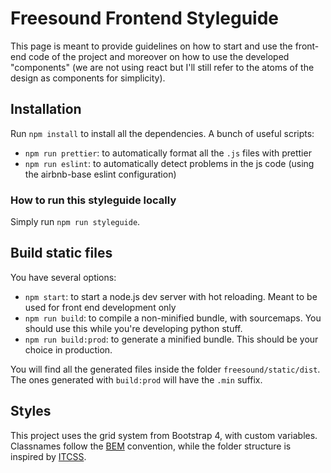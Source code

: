 # Freesound Frontend Styleguide

This page is meant to provide guidelines on how to start and use the front-end code of the project
and moreover on how to use the developed "components" (we are not using react but I'll still refer
to the atoms of the design as components for simplicity).

## Installation

Run `npm install` to install all the dependencies. A bunch of useful scripts:

* `npm run prettier`: to automatically format all the `.js` files with prettier
* `npm run eslint`: to automatically detect problems in the js code (using the airbnb-base eslint
  configuration)

### How to run this styleguide locally

Simply run `npm run styleguide`.

## Build static files

You have several options:

* `npm start`: to start a node.js dev server with hot reloading. Meant to be used for front end
  development only
* `npm run build`: to compile a non-minified bundle, with sourcemaps. You should use this while
  you're developing python stuff.
* `npm run build:prod`: to generate a minified bundle. This should be your choice in production.

You will find all the generated files inside the folder `freesound/static/dist`. The ones generated
with `build:prod` will have the `.min` suffix.

## Styles
This project uses the grid system from Bootstrap 4, with custom variables.
Classnames follow the [BEM](http://getbem.com/naming/) convention, while the folder structure is inspired by [ITCSS](https://www.xfive.co/blog/itcss-scalable-maintainable-css-architecture/).
